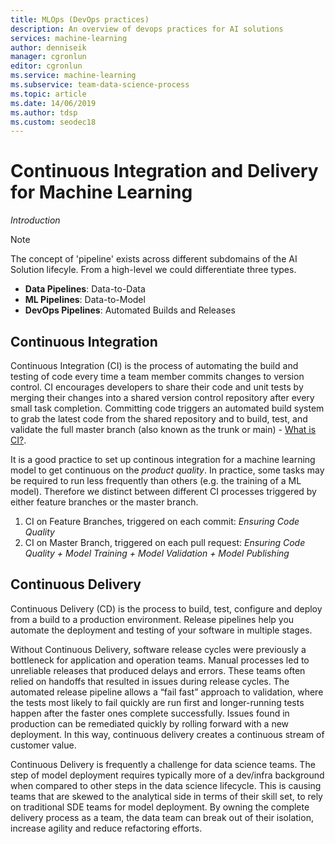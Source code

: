 ```yaml
---
title: MLOps (DevOps practices)
description: An overview of devops practices for AI solutions
services: machine-learning
author: denniseik
manager: cgronlun
editor: cgronlun
ms.service: machine-learning
ms.subservice: team-data-science-process
ms.topic: article
ms.date: 14/06/2019
ms.author: tdsp
ms.custom: seodec18
---
```

# Continuous Integration and Delivery for Machine Learning

*Introduction*

> [!NOTE]
> The concept of 'pipeline' exists across different subdomains of the AI Solution lifecyle. From a high-level we could differentiate three types. 
> * **Data Pipelines**: Data-to-Data
> * **ML Pipelines**: Data-to-Model
> * **DevOps Pipelines**: Automated Builds and Releases

## Continuous Integration
Continuous Integration (CI) is the process of automating the build and testing of code every time a team member commits changes to version control. CI encourages developers to share their code and unit tests by merging their changes into a shared version control repository after every small task completion. Committing code triggers an automated build system to grab the latest code from the shared repository and to build, test, and validate the full master branch (also known as the trunk or main) - [What is CI?](https://docs.microsoft.com/en-us/azure/devops/learn/what-is-continuous-integration).

It is a good practice to set up continous integration for a machine learning model to get continuous on the _product quality_. In practice, some tasks may be required to run less frequently than others (e.g. the training of a ML model). Therefore we distinct between different CI processes triggered by either feature branches or the master branch.

1. CI on Feature Branches, triggered on each commit: *Ensuring Code Quality*
1. CI on Master Branch, triggered on each pull request: *Ensuring Code Quality + Model Training + Model Validation + Model Publishing*

## Continuous Delivery
Continuous Delivery (CD) is the process to build, test, configure and deploy from a build to a production environment. Release pipelines help you automate the deployment and testing of your software in multiple stages.

Without Continuous Delivery, software release cycles were previously a bottleneck for application and operation teams. Manual processes led to unreliable releases that produced delays and errors. These teams often relied on handoffs that resulted in issues during release cycles. The automated release pipeline allows a “fail fast” approach to validation, where the tests most likely to fail quickly are run first and longer-running tests happen after the faster ones complete successfully. Issues found in production can be remediated quickly by rolling forward with a new deployment. In this way, continuous delivery creates a continuous stream of customer value.

Continuous Delivery is frequently a challenge for data science teams. The step of model deployment requires typically more of a dev/infra background when compared to other steps in the data science lifecycle. This is causing teams that are skewed to the analytical side in terms of their skill set, to rely on traditional SDE teams for model deployment. By owning the complete delivery process as a team, the data team can break out of their isolation, increase agility and reduce refactoring efforts.

